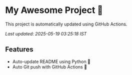 # My Awesome Project 🚀

This project is automatically updated using GitHub Actions.

_Last updated: 2025-05-19 03:25:18 IST_

## Features
- Auto-update README using Python 🐍
- Auto Git push with GitHub Actions 🤖
